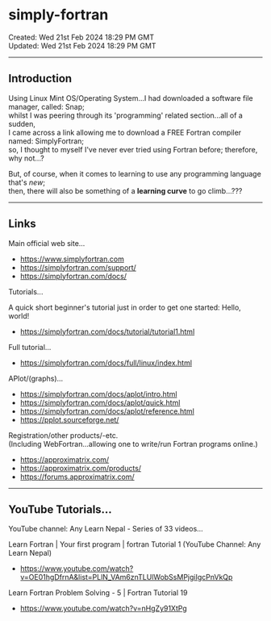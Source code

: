 # simply-fortran

Created: Wed 21st Feb 2024 18:29 PM GMT  
Updated: Wed 21st Feb 2024 18:29 PM GMT  

-----

## Introduction

Using Linux Mint OS/Operating System...I had downloaded a software file manager, called: Snap;  
whilst I was peering through its 'programming' related section...all of a sudden,  
I came across a link allowing me to download a FREE Fortran compiler named: SimplyFortran;  
so, I thought to myself I've never ever tried using Fortran before; therefore, why not...?  

But, of course, when it comes to learning to use any programming language that's *new*;  
then, there will also be something of a **learning curve** to go climb...???  

-----

## Links

Main official web site...  
- https://www.simplyfortran.com  
- https://simplyfortran.com/support/
- https://simplyfortran.com/docs/

Tutorials...

A quick short beginner's tutorial just in order to get one started: Hello, world!  
- https://simplyfortran.com/docs/tutorial/tutorial1.html  

Full tutorial...  
- https://simplyfortran.com/docs/full/linux/index.html  

APlot/(graphs)...  
- https://simplyfortran.com/docs/aplot/intro.html
- https://simplyfortran.com/docs/aplot/quick.html
- https://simplyfortran.com/docs/aplot/reference.html
- https://pplot.sourceforge.net/  

Registration/other products/-etc.  
(Including WebFortran...allowing one to write/run Fortran programs online.)       
- https://approximatrix.com/  
- https://approximatrix.com/products/
- https://forums.approximatrix.com/  

-----

## YouTube Tutorials...

YouTube channel: Any Learn Nepal - Series of 33 videos...  

Learn Fortran | Your first program | fortran Tutorial 1  (YouTube Channel: Any Learn Nepal)  
- https://www.youtube.com/watch?v=OE01hgDfrnA&list=PLlN_VAm6znTLUlWobSsMPjgiIgcPnVkQp    

Learn Fortran Problem Solving - 5 | Fortran Tutorial 19  
- https://www.youtube.com/watch?v=nHgZy91XtPg


